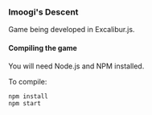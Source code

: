 ### Imoogi's Descent ###

Game being developed in Excalibur.js.

#### Compiling the game

You will need Node.js and NPM installed.

To compile:

    npm install
    npm start
